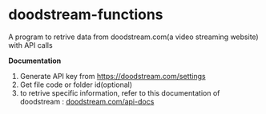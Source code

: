 # doodstream-functions
A program to retrive data from doodstream.com(a video streaming website) with API calls

<b>Documentation</b>
1. Generate API key from https://doodstream.com/settings
2. Get file code or folder id(optional)
3. to retrive specific information, refer to this documentation of doodstream : <a href = "https://doodstream.com/api-docs">doodstream.com/api-docs</a>
